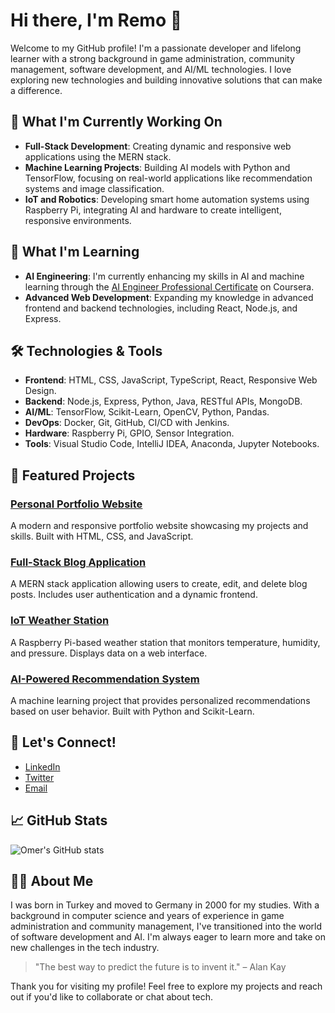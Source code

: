 # Hi there, I'm Remo 👋

Welcome to my GitHub profile! I'm a passionate developer and lifelong learner with a strong background in game administration, community management, software development, and AI/ML technologies. I love exploring new technologies and building innovative solutions that can make a difference.

## 🔭 What I'm Currently Working On
- **Full-Stack Development**: Creating dynamic and responsive web applications using the MERN stack.
- **Machine Learning Projects**: Building AI models with Python and TensorFlow, focusing on real-world applications like recommendation systems and image classification.
- **IoT and Robotics**: Developing smart home automation systems using Raspberry Pi, integrating AI and hardware to create intelligent, responsive environments.

## 🌱 What I'm Learning
- **AI Engineering**: I'm currently enhancing my skills in AI and machine learning through the [AI Engineer Professional Certificate](https://www.coursera.org/professional-certificates/ai-engineer) on Coursera.
- **Advanced Web Development**: Expanding my knowledge in advanced frontend and backend technologies, including React, Node.js, and Express.

## 🛠️ Technologies & Tools
- **Frontend**: HTML, CSS, JavaScript, TypeScript, React, Responsive Web Design.
- **Backend**: Node.js, Express, Python, Java, RESTful APIs, MongoDB.
- **AI/ML**: TensorFlow, Scikit-Learn, OpenCV, Python, Pandas.
- **DevOps**: Docker, Git, GitHub, CI/CD with Jenkins.
- **Hardware**: Raspberry Pi, GPIO, Sensor Integration.
- **Tools**: Visual Studio Code, IntelliJ IDEA, Anaconda, Jupyter Notebooks.

## 🚀 Featured Projects
### [Personal Portfolio Website](coming.soon)
A modern and responsive portfolio website showcasing my projects and skills. Built with HTML, CSS, and JavaScript.

### [Full-Stack Blog Application](coming.soon)
A MERN stack application allowing users to create, edit, and delete blog posts. Includes user authentication and a dynamic frontend.

### [IoT Weather Station](coming.soon)
A Raspberry Pi-based weather station that monitors temperature, humidity, and pressure. Displays data on a web interface.

### [AI-Powered Recommendation System](coming.soon)
A machine learning project that provides personalized recommendations based on user behavior. Built with Python and Scikit-Learn.

## 💬 Let's Connect!
- [LinkedIn](coming.soon)
- [Twitter](coming.soon)
- [Email](mailto:coming@soon)

## 📈 GitHub Stats
![Omer's GitHub stats](https://github-readme-stats.vercel.app/api?username=RemoTechDev&show_icons=true&theme=radical)

## 👨‍💻 About Me
I was born in Turkey and moved to Germany in 2000 for my studies. With a background in computer science and years of experience in  game administration and community management, I've transitioned into the world of software development and AI. I'm always eager to learn more and take on new challenges in the tech industry.

> "The best way to predict the future is to invent it." – Alan Kay

Thank you for visiting my profile! Feel free to explore my projects and reach out if you'd like to collaborate or chat about tech.
